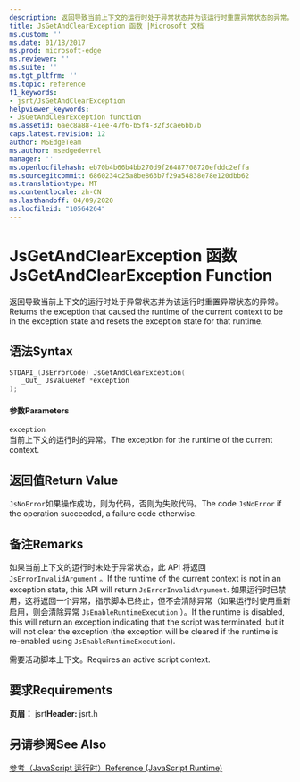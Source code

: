 ```yaml
---
description: 返回导致当前上下文的运行时处于异常状态并为该运行时重置异常状态的异常。
title: JsGetAndClearException 函数 |Microsoft 文档
ms.custom: ''
ms.date: 01/18/2017
ms.prod: microsoft-edge
ms.reviewer: ''
ms.suite: ''
ms.tgt_pltfrm: ''
ms.topic: reference
f1_keywords:
- jsrt/JsGetAndClearException
helpviewer_keywords:
- JsGetAndClearException function
ms.assetid: 6aec8a88-41ee-47f6-b5f4-32f3cae6bb7b
caps.latest.revision: 12
author: MSEdgeTeam
ms.author: msedgedevrel
manager: ''
ms.openlocfilehash: eb70b4b66b4bb270d9f26487708720efddc2effa
ms.sourcegitcommit: 6860234c25a8be863b7f29a54838e78e120dbb62
ms.translationtype: MT
ms.contentlocale: zh-CN
ms.lasthandoff: 04/09/2020
ms.locfileid: "10564264"
---
```

# <span data-ttu-id="43829-103">JsGetAndClearException 函数</span><span class="sxs-lookup"><span data-stu-id="43829-103">JsGetAndClearException Function</span></span>
<span data-ttu-id="43829-104">返回导致当前上下文的运行时处于异常状态并为该运行时重置异常状态的异常。</span><span class="sxs-lookup"><span data-stu-id="43829-104">Returns the exception that caused the runtime of the current context to be in the exception state and resets the exception state for that runtime.</span></span>  
  
## <span data-ttu-id="43829-105">语法</span><span class="sxs-lookup"><span data-stu-id="43829-105">Syntax</span></span>  
  
```cpp  
STDAPI_(JsErrorCode) JsGetAndClearException(  
   _Out_ JsValueRef *exception  
);  
```  
  
#### <span data-ttu-id="43829-106">参数</span><span class="sxs-lookup"><span data-stu-id="43829-106">Parameters</span></span>  
 `exception`  
 <span data-ttu-id="43829-107">当前上下文的运行时的异常。</span><span class="sxs-lookup"><span data-stu-id="43829-107">The exception for the runtime of the current context.</span></span>  
  
## <span data-ttu-id="43829-108">返回值</span><span class="sxs-lookup"><span data-stu-id="43829-108">Return Value</span></span>  
 <span data-ttu-id="43829-109">`JsNoError`如果操作成功，则为代码，否则为失败代码。</span><span class="sxs-lookup"><span data-stu-id="43829-109">The code `JsNoError` if the operation succeeded, a failure code otherwise.</span></span>  
  
## <span data-ttu-id="43829-110">备注</span><span class="sxs-lookup"><span data-stu-id="43829-110">Remarks</span></span>  
 <span data-ttu-id="43829-111">如果当前上下文的运行时未处于异常状态，此 API 将返回 `JsErrorInvalidArgument` 。</span><span class="sxs-lookup"><span data-stu-id="43829-111">If the runtime of the current context is not in an exception state, this API will return `JsErrorInvalidArgument`.</span></span> <span data-ttu-id="43829-112">如果运行时已禁用，这将返回一个异常，指示脚本已终止，但不会清除异常（如果运行时使用重新启用，则会清除异常 `JsEnableRuntimeExecution` ）。</span><span class="sxs-lookup"><span data-stu-id="43829-112">If the runtime is disabled, this will return an exception indicating that the script was terminated, but it will not clear the exception (the exception will be cleared if the runtime is re-enabled using `JsEnableRuntimeExecution`).</span></span>  
  
 <span data-ttu-id="43829-113">需要活动脚本上下文。</span><span class="sxs-lookup"><span data-stu-id="43829-113">Requires an active script context.</span></span>  
  
## <span data-ttu-id="43829-114">要求</span><span class="sxs-lookup"><span data-stu-id="43829-114">Requirements</span></span>  
 <span data-ttu-id="43829-115">**页眉：** jsrt</span><span class="sxs-lookup"><span data-stu-id="43829-115">**Header:** jsrt.h</span></span>  
  
## <span data-ttu-id="43829-116">另请参阅</span><span class="sxs-lookup"><span data-stu-id="43829-116">See Also</span></span>  
 [<span data-ttu-id="43829-117">参考（JavaScript 运行时）</span><span class="sxs-lookup"><span data-stu-id="43829-117">Reference (JavaScript Runtime)</span></span>](../chakra-hosting/reference-javascript-runtime.md)